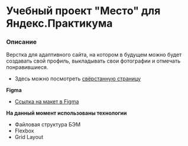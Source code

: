 # Учебный проект "Место" для Яндекс.Практикума

### Описание

Верстка для адаптивного сайта, на котором в будущем можно будет создавать свой профиль, 
выкладывать свои фотографии и отмечать понравившиеся. 

* Здесь можно посмотреть [свёрстанную страницу](https://elenkaz.github.io/mesto-project/index.html)

**Figma**

* [Ссылка на макет в Figma](https://www.figma.com/file/2cn9N9jSkmxD84oJik7xL7/JavaScript.-Sprint-4?node-id=0%3A1)

**На данный момент использованы технологии**

* Файловая структура БЭМ
* Flexbox
* Grid Layout
